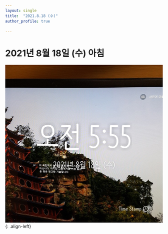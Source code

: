 ```yaml
---
layout: single
title:  "2021.8.18 (수)"
author_profile: true

---
```


# 2021년 8월 18일 (수) 아침
![image](/assets/images/morning/20210818.jpg)
{: .align-left}
